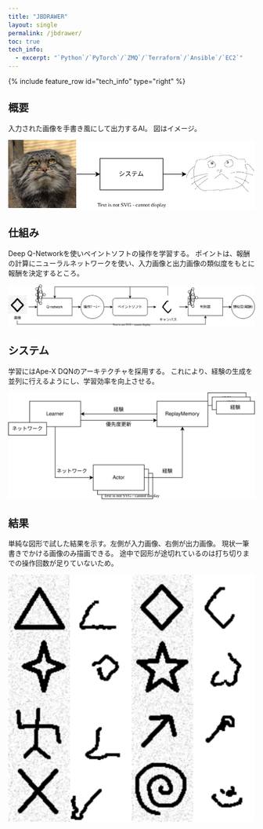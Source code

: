 ```yaml
---
title: "JBDRAWER"
layout: single
permalink: /jbdrawer/
toc: true
tech_info: 
  - excerpt: "`Python`/`PyTorch`/`ZMQ`/`Terraform`/`Ansible`/`EC2`"
---
```


{% include feature_row id="tech_info" type="right" %}

## 概要

入力された画像を手書き風にして出力するAI。
図はイメージ。

![概要](/assets/images/jbdrawer-abstruct.svg)


## 仕組み

Deep Q-Networkを使いペイントソフトの操作を学習する。
ポイントは、報酬の計算にニューラルネットワークを使い、入力画像と出力画像の類似度をもとに報酬を決定するところ。

![仕組み](/assets/images/jbdrawer-logic.svg)

## システム

学習にはApe-X DQNのアーキテクチャを採用する。
これにより、経験の生成を並列に行えるようにし、学習効率を向上させる。

![アーキテクチャ](/assets/images/jbdrawer-architecture.svg)


## 結果

単純な図形で試した結果を示す。左側が入力画像、右側が出力画像。
現状一筆書きでかける画像のみ描画できる。
途中で図形が途切れているのは打ち切りまでの操作回数が足りていないため。

![結果](/assets/images/jbdrawer-result.svg)
